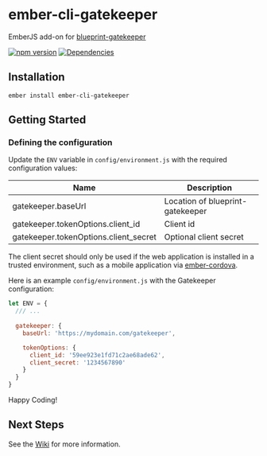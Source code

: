 ember-cli-gatekeeper
====================

EmberJS add-on for [blueprint-gatekeeper](https://github.com/onehilltech/blueprint-gatekeeper)

[![npm version](https://img.shields.io/npm/v/@onehilltech/ember-cli-gatekeeper.svg?maxAge=2592000)](https://www.npmjs.com/package/@onehilltech/ember-cli-gatekeeper)
[![Dependencies](https://david-dm.org/onehilltech/ember-cli-gatekeeper.svg)](https://david-dm.org/onehilltech/ember-cli-gatekeeper)

Installation
--------------

    ember install ember-cli-gatekeeper
    
Getting Started
----------------

### Defining the configuration

Update the `ENV` variable in `config/environment.js` with the required
configuration values:

| Name                                   | Description                      |
|----------------------------------------|----------------------------------|
| gatekeeper.baseUrl                     | Location of blueprint-gatekeeper |
| gatekeeper.tokenOptions.client_id      | Client id                        |
| gatekeeper.tokenOptions.client_secret  | Optional client secret           |               


The client secret should only be used if the web application is installed in
a trusted environment, such as a mobile application via [ember-cordova](http://embercordova.com/).

Here is an example `config/environment.js` with the Gatekeeper configuration:

```javascript 1.6
let ENV = {
  /// ...
  
  gatekeeper: {
    baseUrl: 'https://mydomain.com/gatekeeper',

    tokenOptions: {      
      client_id: '59ee923e1fd71c2ae68ade62',
      client_secret: '1234567890'
    }
  }
}
```

Happy Coding!

Next Steps
-----------

See the [Wiki](https://github.com/onehilltech/ember-cli-gatekeeper/wiki) for 
more information.
